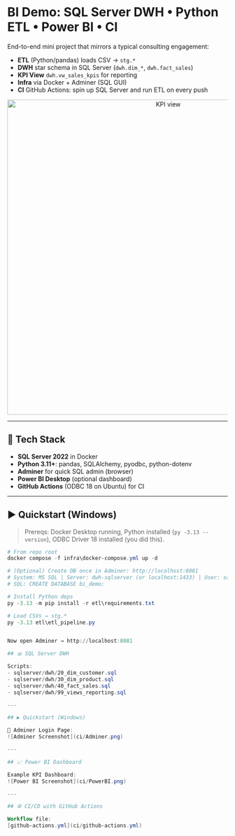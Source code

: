 # BI Demo: SQL Server DWH • Python ETL • Power BI • CI

End-to-end mini project that mirrors a typical consulting engagement:
- **ETL** (Python/pandas) loads CSV → `stg.*`
- **DWH** star schema in SQL Server (`dwh.dim_*`, `dwh.fact_sales`)
- **KPI View** `dwh.vw_sales_kpis` for reporting
- **Infra** via Docker + Adminer (SQL GUI)
- **CI** GitHub Actions: spin up SQL Server and run ETL on every push

<p align="center">
  <img src="docs/screenshots/kpi_view.png" alt="KPI view" width="720"/>
</p>

---

## 🔧 Tech Stack
- **SQL Server 2022** in Docker
- **Python 3.11+**: pandas, SQLAlchemy, pyodbc, python-dotenv
- **Adminer** for quick SQL admin (browser)
- **Power BI Desktop** (optional dashboard)
- **GitHub Actions** (ODBC 18 on Ubuntu) for CI

---

## ▶️ Quickstart (Windows)

> Prereqs: Docker Desktop running, Python installed (`py -3.13 --version`), ODBC Driver 18 installed (you did this).

```powershell
# From repo root
docker compose -f infra\docker-compose.yml up -d

# (Optional) Create DB once in Adminer: http://localhost:8081
# System: MS SQL | Server: dwh-sqlserver (or localhost:1433) | User: sa | Pwd: <your SA pwd>
# SQL: CREATE DATABASE bi_demo;

# Install Python deps
py -3.13 -m pip install -r etl\requirements.txt

# Load CSVs → stg.*
py -3.13 etl\etl_pipeline.py


Now open Adminer → http://localhost:8081

## 📊 SQL Server DWH

Scripts:
- sqlserver/dwh/20_dim_customer.sql
- sqlserver/dwh/30_dim_product.sql
- sqlserver/dwh/40_fact_sales.sql
- sqlserver/dwh/99_views_reporting.sql

---

## ▶️ Quickstart (Windows)

📖 Adminer Login Page:  
![Adminer Screenshot](ci/Adminer.png)

---

## 📈 Power BI Dashboard

Example KPI Dashboard:  
![Power BI Screenshot](ci/PowerBI.png)

---

## ⚙️ CI/CD with GitHub Actions

Workflow file:  
[github-actions.yml](ci/github-actions.yml)

